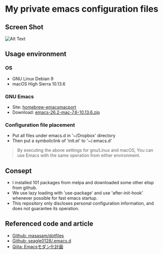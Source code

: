 # My private emacs configuration files

## Screen Shot

![Alt Text](https://jubilee-live.flickr.com/65535/48721753511_36677bd214_b.jpg)

## Usage environment

### OS
  * GNU Linux Debian 9
  * macOS High Sierra 10.13.6

### GNU Emacs

  * Site: [homebrew-emacsmacport](https://github.com/railwaycat/homebrew-emacsmacport/releases)
  * Download:  [emacs-26.2-mac-7.6-10.13.6.zip](https://github.com/railwaycat/homebrew-emacsmacport/releases/download/emacs-26.2-mac-7.6/emacs-26.2-mac-7.6-10.13.6.zip)

### Configuration file placement

* Put all files under emacs.d in '~/Dropbox' directory
* Then put a symboliclink of 'init.el' to  '~/.emacs.d'

>By executing the above settings for gnu/Linux and macOS,
>You can use Emacs with the same operation from either environment.

## Consept

  * I installed 101 packages from melpa and downloaded some other elisp from github.
  * We use lazy loading with 'use-package' and use 'after-init-hook' whenever possible for fast emacs startup.
  * This repository only discloses personal configuration information, and does not guarantee its operation.

## Referenced code and article

  * [Github: masasam/dotfiles](https://github.com/masasam/dotfiles)
  * [Github: seagle0128/.emacs.d](https://github.com/seagle0128/.emacs.d)
  * [Qiita: Emacsモダン化計画](https://qiita.com/Ladicle/items/feb5f9dce9adf89652cf)

